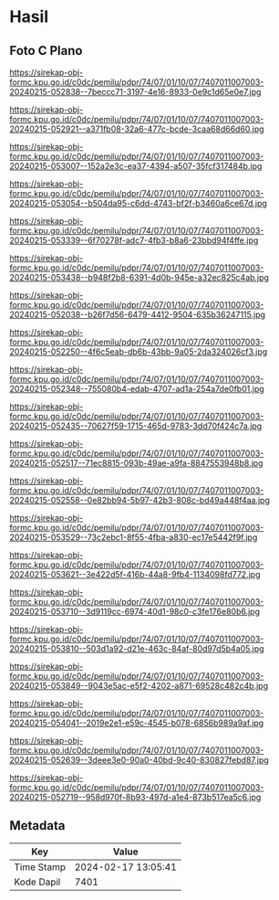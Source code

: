 # Hasil

## Foto C Plano

https://sirekap-obj-formc.kpu.go.id/c0dc/pemilu/pdpr/74/07/01/10/07/7407011007003-20240215-052838--7beccc71-3197-4e16-8933-0e9c1d65e0e7.jpg

https://sirekap-obj-formc.kpu.go.id/c0dc/pemilu/pdpr/74/07/01/10/07/7407011007003-20240215-052921--a371fb08-32a6-477c-bcde-3caa68d66d60.jpg

https://sirekap-obj-formc.kpu.go.id/c0dc/pemilu/pdpr/74/07/01/10/07/7407011007003-20240215-053007--152a2e3c-ea37-4394-a507-35fcf317484b.jpg

https://sirekap-obj-formc.kpu.go.id/c0dc/pemilu/pdpr/74/07/01/10/07/7407011007003-20240215-053054--b504da95-c6dd-4743-bf2f-b3460a6ce67d.jpg

https://sirekap-obj-formc.kpu.go.id/c0dc/pemilu/pdpr/74/07/01/10/07/7407011007003-20240215-053339--6f70278f-adc7-4fb3-b8a6-23bbd94f4ffe.jpg

https://sirekap-obj-formc.kpu.go.id/c0dc/pemilu/pdpr/74/07/01/10/07/7407011007003-20240215-053438--b948f2b8-6391-4d0b-945e-a32ec825c4ab.jpg

https://sirekap-obj-formc.kpu.go.id/c0dc/pemilu/pdpr/74/07/01/10/07/7407011007003-20240215-052038--b26f7d56-6479-4412-9504-635b36247115.jpg

https://sirekap-obj-formc.kpu.go.id/c0dc/pemilu/pdpr/74/07/01/10/07/7407011007003-20240215-052250--4f6c5eab-db6b-43bb-9a05-2da324026cf3.jpg

https://sirekap-obj-formc.kpu.go.id/c0dc/pemilu/pdpr/74/07/01/10/07/7407011007003-20240215-052348--755080b4-edab-4707-ad1a-254a7de0fb01.jpg

https://sirekap-obj-formc.kpu.go.id/c0dc/pemilu/pdpr/74/07/01/10/07/7407011007003-20240215-052435--70627f59-1715-465d-9783-3dd70f424c7a.jpg

https://sirekap-obj-formc.kpu.go.id/c0dc/pemilu/pdpr/74/07/01/10/07/7407011007003-20240215-052517--71ec8815-093b-49ae-a9fa-8847553948b8.jpg

https://sirekap-obj-formc.kpu.go.id/c0dc/pemilu/pdpr/74/07/01/10/07/7407011007003-20240215-052558--0e82bb94-5b97-42b3-808c-bd49a448f4aa.jpg

https://sirekap-obj-formc.kpu.go.id/c0dc/pemilu/pdpr/74/07/01/10/07/7407011007003-20240215-053529--73c2ebc1-8f55-4fba-a830-ec17e5442f9f.jpg

https://sirekap-obj-formc.kpu.go.id/c0dc/pemilu/pdpr/74/07/01/10/07/7407011007003-20240215-053621--3e422d5f-416b-44a8-9fb4-1134098fd772.jpg

https://sirekap-obj-formc.kpu.go.id/c0dc/pemilu/pdpr/74/07/01/10/07/7407011007003-20240215-053710--3d9119cc-6974-40d1-98c0-c3fe176e80b6.jpg

https://sirekap-obj-formc.kpu.go.id/c0dc/pemilu/pdpr/74/07/01/10/07/7407011007003-20240215-053810--503d1a92-d21e-463c-84af-80d97d5b4a05.jpg

https://sirekap-obj-formc.kpu.go.id/c0dc/pemilu/pdpr/74/07/01/10/07/7407011007003-20240215-053849--9043e5ac-e5f2-4202-a871-69528c482c4b.jpg

https://sirekap-obj-formc.kpu.go.id/c0dc/pemilu/pdpr/74/07/01/10/07/7407011007003-20240215-054041--2019e2e1-e59c-4545-b078-6856b989a9af.jpg

https://sirekap-obj-formc.kpu.go.id/c0dc/pemilu/pdpr/74/07/01/10/07/7407011007003-20240215-052639--3deee3e0-90a0-40bd-9c40-830827febd87.jpg

https://sirekap-obj-formc.kpu.go.id/c0dc/pemilu/pdpr/74/07/01/10/07/7407011007003-20240215-052719--958d970f-8b93-497d-a1e4-873b517ea5c6.jpg


## Metadata

| Key        | Value               |
| ---------- | ------------------- |
| Time Stamp | 2024-02-17 13:05:41 |
| Kode Dapil | 7401                |



